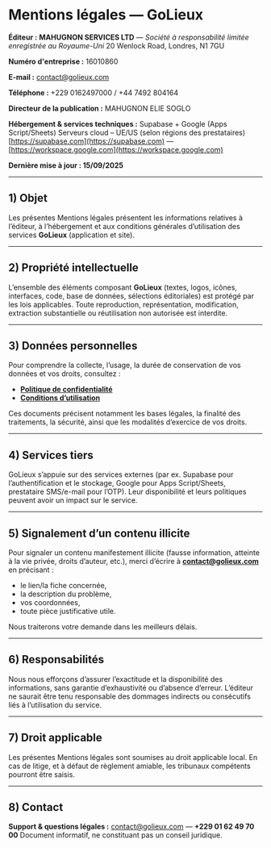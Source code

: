 # Mentions légales — GoLieux

**Éditeur :**
**MAHUGNON SERVICES LTD** — *Société à responsabilité limitée enregistrée au Royaume-Uni*
20 Wenlock Road, Londres, N1 7GU

**Numéro d'entreprise :** 16010860

**E-mail :** [contact@golieux.com](mailto:contact@golieux.com)

**Téléphone :** +229 0162497000 / +44 7492 804164

**Directeur de la publication :**
MAHUGNON ELIE SOGLO

**Hébergement & services techniques :**
Supabase + Google (Apps Script/Sheets)
Serveurs cloud – UE/US (selon régions des prestataires)
[https://supabase.com](https://supabase.com) — [https://workspace.google.com](https://workspace.google.com)

**Dernière mise à jour : 15/09/2025**

---

## 1) Objet

Les présentes Mentions légales présentent les informations relatives à l’éditeur, à l’hébergement et aux conditions générales d’utilisation des services **GoLieux** (application et site).

---

## 2) Propriété intellectuelle

L’ensemble des éléments composant **GoLieux** (textes, logos, icônes, interfaces, code, base de données, sélections éditoriales) est protégé par les lois applicables.
Toute reproduction, représentation, modification, extraction substantielle ou réutilisation non autorisée est interdite.

---

## 3) Données personnelles

Pour comprendre la collecte, l’usage, la durée de conservation de vos données et vos droits, consultez :

* **[Politique de confidentialité](../md_viewer.html?file=legal/privacy.md)**
* **[Conditions d’utilisation](../md_viewer.html?file=legal/terms.md)**

Ces documents précisent notamment les bases légales, la finalité des traitements, la sécurité, ainsi que les modalités d’exercice de vos droits.

---

## 4) Services tiers

GoLieux s’appuie sur des services externes (par ex. Supabase pour l’authentification et le stockage, Google pour Apps Script/Sheets, prestataire SMS/e-mail pour l’OTP).
Leur disponibilité et leurs politiques peuvent avoir un impact sur le service.

---

## 5) Signalement d’un contenu illicite

Pour signaler un contenu manifestement illicite (fausse information, atteinte à la vie privée, droits d’auteur, etc.), merci d’écrire à **[contact@golieux.com](mailto:contact@golieux.com)** en précisant :

* le lien/la fiche concernée,
* la description du problème,
* vos coordonnées,
* toute pièce justificative utile.

Nous traiterons votre demande dans les meilleurs délais.

---

## 6) Responsabilités

Nous nous efforçons d’assurer l’exactitude et la disponibilité des informations, sans garantie d’exhaustivité ou d’absence d’erreur.
L’éditeur ne saurait être tenu responsable des dommages indirects ou consécutifs liés à l’utilisation du service.

---

## 7) Droit applicable

Les présentes Mentions légales sont soumises au droit applicable local.
En cas de litige, et à défaut de règlement amiable, les tribunaux compétents pourront être saisis.

---

## 8) Contact

**Support & questions légales :** [contact@golieux.com](mailto:contact@golieux.com) — **+229 01 62 49 70 00**
Document informatif, ne constituant pas un conseil juridique.